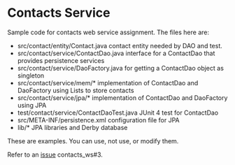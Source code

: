 Contacts Service
================

Sample code for contacts web service assignment.
The files here are:
*  src/contact/entity/Contact.java       contact entity needed by DAO and test.
*  src/contact/service/ContactDao.java   interface for a ContactDao that provides persistence services
*  src/contact/service/DaoFactory.java   for getting a ContactDao object as singleton
*  src/contact/service/mem/*             implementation of ContactDao and DaoFactory using Lists to store contacts
*  src/contact/service/jpa/*             implementation of ContactDao and DaoFactory using JPA
*  test/contact/service/ContactDaoTest.java  JUnit 4 test for ContactDao
*  src/META-INF/persistence.xml          configuration file for JPA
*  lib/*                                 JPA libraries and Derby database

These are examples. You can use, not use, or modify them.

Refer to an [issue](contacts_ws#3)  contacts_ws#3.
